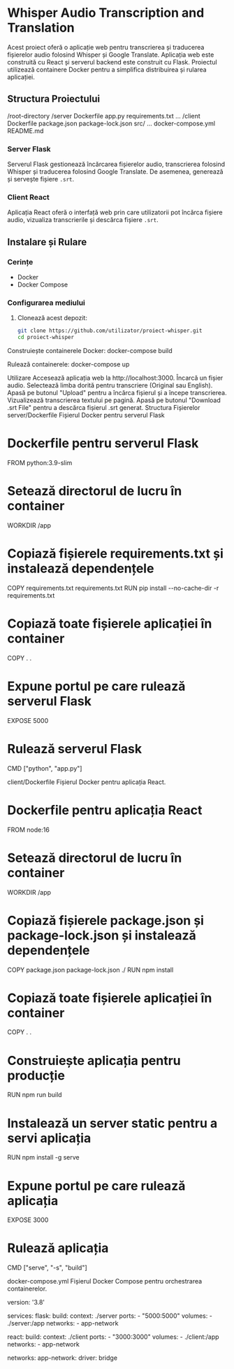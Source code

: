 # Whisper Audio Transcription and Translation

Acest proiect oferă o aplicație web pentru transcrierea și traducerea fișierelor audio folosind Whisper și Google Translate. Aplicația web este construită cu React și serverul backend este construit cu Flask. Proiectul utilizează containere Docker pentru a simplifica distribuirea și rularea aplicației.

## Structura Proiectului

/root-directory
/server
Dockerfile
app.py
requirements.txt
...
/client
Dockerfile
package.json
package-lock.json
src/
...
docker-compose.yml
README.md

### Server Flask

Serverul Flask gestionează încărcarea fișierelor audio, transcrierea folosind Whisper și traducerea folosind Google Translate. De asemenea, generează și servește fișiere `.srt`.

### Client React

Aplicația React oferă o interfață web prin care utilizatorii pot încărca fișiere audio, vizualiza transcrierile și descărca fișiere `.srt`.

## Instalare și Rulare

### Cerințe

- Docker
- Docker Compose

### Configurarea mediului

1. Clonează acest depozit:

   ```bash
   git clone https://github.com/utilizator/proiect-whisper.git
   cd proiect-whisper
Construiește containerele Docker:
docker-compose build

Rulează containerele:
docker-compose up

Utilizare
Accesează aplicația web la http://localhost:3000.
Încarcă un fișier audio.
Selectează limba dorită pentru transcriere (Original sau English).
Apasă pe butonul "Upload" pentru a încărca fișierul și a începe transcrierea.
Vizualizează transcrierea textului pe pagină.
Apasă pe butonul "Download .srt File" pentru a descărca fișierul .srt generat.
Structura Fișierelor
server/Dockerfile
Fișierul Docker pentru serverul Flask

# Dockerfile pentru serverul Flask
FROM python:3.9-slim

# Setează directorul de lucru în container
WORKDIR /app

# Copiază fișierele requirements.txt și instalează dependențele
COPY requirements.txt requirements.txt
RUN pip install --no-cache-dir -r requirements.txt

# Copiază toate fișierele aplicației în container
COPY . .

# Expune portul pe care rulează serverul Flask
EXPOSE 5000

# Rulează serverul Flask
CMD ["python", "app.py"]

client/Dockerfile
Fișierul Docker pentru aplicația React.

# Dockerfile pentru aplicația React
FROM node:16

# Setează directorul de lucru în container
WORKDIR /app

# Copiază fișierele package.json și package-lock.json și instalează dependențele
COPY package.json package-lock.json ./
RUN npm install

# Copiază toate fișierele aplicației în container
COPY . .

# Construiește aplicația pentru producție
RUN npm run build

# Instalează un server static pentru a servi aplicația
RUN npm install -g serve

# Expune portul pe care rulează aplicația
EXPOSE 3000

# Rulează aplicația
CMD ["serve", "-s", "build"]

docker-compose.yml
Fișierul Docker Compose pentru orchestrarea containerelor.

version: '3.8'

services:
  flask:
    build:
      context: ./server
    ports:
      - "5000:5000"
    volumes:
      - ./server:/app
    networks:
      - app-network

  react:
    build:
      context: ./client
    ports:
      - "3000:3000"
    volumes:
      - ./client:/app
    networks:
      - app-network

networks:
  app-network:
    driver: bridge
